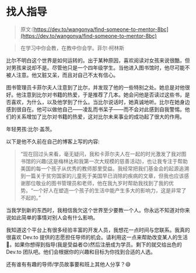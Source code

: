 # 找人指导

> 原文:[https://dev.to/wangonya/find-someone-to-mentor-8bc](https://dev.to/wangonya/find-someone-to-mentor-8bc)

> 在学习中你会教，在教中你会学。菲尔·柯林斯

比尔不明白这个世界是如何运转的。出于某种原因，喜欢阅读对女孩来说很酷，但对男孩来说却不是。尽管他只是一个四年级学生。当他进入图书馆时，他尽可能不被人注意。他又脏又呆，而且对自己不太有信心。

图书管理员卡菲尔夫人注意到了比尔，并发现了他的一些特别之处。她总是对他很好。他注意到比尔对书籍的热爱，于是推荐了几本。她会问他是否读过这些书，是否喜欢，为什么，以及他学到了什么。当比尔说话时，她真诚地听。比尔在她身边感到很自在。他可以做他自己——凌乱而书呆子——而不会对此感到自我警惕。他们的关系增加了比尔对书籍的热爱，这对比尔未来事业的成功起了很大的作用。

年轻男孩:比尔·盖茨。

以下是他不久前在自己的博客上写的内容:

> “现在回过头来看，毫无疑问，我和卡菲尔夫人在一起的时光激发了我对图书馆的兴趣(这是梅林达和我第一次大规模的慈善活动)，也让我专注于帮助美国的每一个孩子从优秀的教师那里受益。我经常把我们基金会的起源追溯到一篇关于贫穷国家的儿童死于美国早已消除的疾病的文章，但我也应该感谢那位敬业的图书管理员和老师，他在我九岁时帮助我找到了我的优势。“一个好人在塑造一个孩子的生活中能产生多大的影响力，这是非常了不起的。”

当我学到新的东西时，我相信我欠这个世界至少要教一个人。你永远不知道对你来说如此简单的事情对别人会有什么影响。

我知道这个平台上有很多经验丰富的开发人员，我想花一点时间与您联系。我真的很喜欢 Dev.to 提供的志愿担任导师的机会。请利用这一点来帮助改变某人的生活🙂。如果你想得到指导(我是受益者😊)然后注册成为学员。剩下的就交给出色的 Dev.to 团队吧。他们会根据你的兴趣和目标为你找到合适的人选。

还有谁有有趣的导师/学员故事要和班上其他人分享？😄